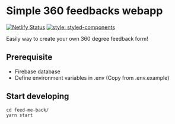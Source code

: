 # Simple 360 feedbacks webapp

[![Netlify Status](https://api.netlify.com/api/v1/badges/d2cf6bf3-0e92-41c9-a6f2-9548dd0bd9db/deploy-status)](https://app.netlify.com/sites/infallible-goldwasser-c7de83/deploys)
[![style: styled-components](https://img.shields.io/badge/style-%F0%9F%92%85%20styled--components-orange.svg?colorB=daa357&colorA=db748e)](https://github.com/styled-components/styled-components)

Easily way to create your own 360 degree feedback form!


## Prerequisite

- Firebase database
- Define environment variables in .env (Copy from .env.example)


## Start developing

```
cd feed-me-back/
yarn start
```
